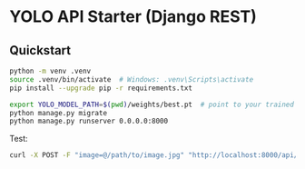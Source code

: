 # YOLO API Starter (Django REST)

## Quickstart
```bash
python -m venv .venv
source .venv/bin/activate  # Windows: .venv\Scripts\activate
pip install --upgrade pip -r requirements.txt

export YOLO_MODEL_PATH=$(pwd)/weights/best.pt  # point to your trained weights
python manage.py migrate
python manage.py runserver 0.0.0.0:8000
```

Test:
```bash
curl -X POST -F "image=@/path/to/image.jpg" "http://localhost:8000/api/detect/?conf=0.25&imgsz=640"
```

